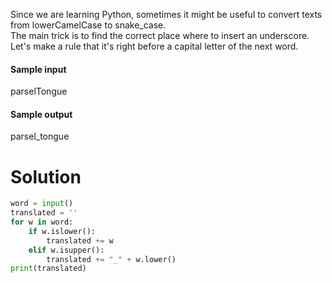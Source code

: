 Since we are learning Python, sometimes it might be useful to convert texts from lowerCamelCase to snake_case.<br>
The main trick is to find the correct place where to insert an underscore.<br>
Let's make a rule that it's right before a capital letter of the next word.
#### Sample input
parselTongue
#### Sample output
parsel_tongue
# Solution
```python
word = input()
translated = ''
for w in word:
    if w.islower():
        translated += w
    elif w.isupper():
        translated += "_" + w.lower()
print(translated)
```
